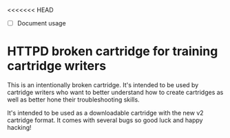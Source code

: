 <<<<<<< HEAD
- [ ] Document usage

# HTTPD broken cartridge for training cartridge writers

This is an intentionally broken cartridge.  It's intended to be used by
cartridge writers who want to better understand how to create cartridges
as well as better hone their troubleshooting skills.

It's intended to be used as a downloadable cartridge with the new v2
cartridge format.  It comes with several bugs so good luck and happy hacking!
